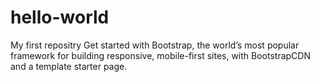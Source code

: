 # hello-world
My first repositry
Get started with Bootstrap, the world’s most popular framework for building responsive, mobile-first sites, with BootstrapCDN and a template starter page.
